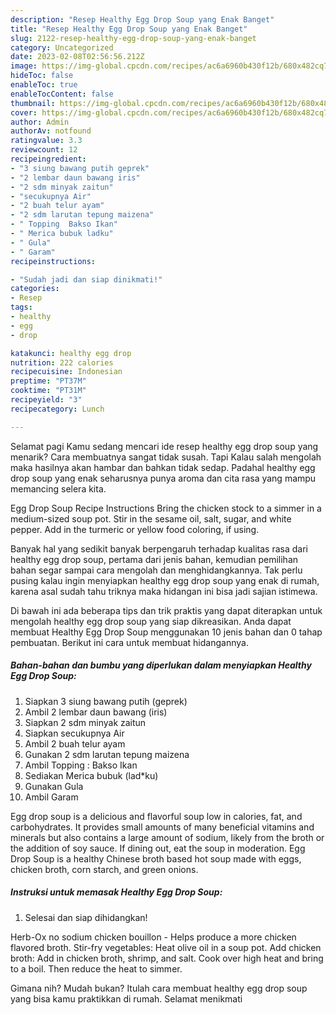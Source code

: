 ```yaml
---
description: "Resep Healthy Egg Drop Soup yang Enak Banget"
title: "Resep Healthy Egg Drop Soup yang Enak Banget"
slug: 2122-resep-healthy-egg-drop-soup-yang-enak-banget
category: Uncategorized
date: 2023-02-08T02:56:56.212Z
image: https://img-global.cpcdn.com/recipes/ac6a6960b430f12b/680x482cq70/healthy-egg-drop-soup-foto-resep-utama.jpg
hideToc: false
enableToc: true
enableTocContent: false
thumbnail: https://img-global.cpcdn.com/recipes/ac6a6960b430f12b/680x482cq70/healthy-egg-drop-soup-foto-resep-utama.jpg
cover: https://img-global.cpcdn.com/recipes/ac6a6960b430f12b/680x482cq70/healthy-egg-drop-soup-foto-resep-utama.jpg
author: Admin
authorAv: notfound
ratingvalue: 3.3
reviewcount: 12
recipeingredient:
- "3 siung bawang putih geprek"
- "2 lembar daun bawang iris"
- "2 sdm minyak zaitun"
- "secukupnya Air"
- "2 buah telur ayam"
- "2 sdm larutan tepung maizena"
- " Topping  Bakso Ikan"
- " Merica bubuk ladku"
- " Gula"
- " Garam"
recipeinstructions:

- "Sudah jadi dan siap dinikmati!"
categories:
- Resep
tags:
- healthy
- egg
- drop

katakunci: healthy egg drop 
nutrition: 222 calories
recipecuisine: Indonesian
preptime: "PT37M"
cooktime: "PT31M"
recipeyield: "3"
recipecategory: Lunch

---
```



Selamat pagi Kamu sedang mencari ide resep healthy egg drop soup yang menarik? Cara membuatnya sangat tidak susah. Tapi Kalau salah mengolah maka hasilnya akan hambar dan bahkan tidak sedap. Padahal healthy egg drop soup yang enak seharusnya punya aroma dan cita rasa yang mampu memancing selera kita.


Egg Drop Soup Recipe Instructions Bring the chicken stock to a simmer in a medium-sized soup pot. Stir in the sesame oil, salt, sugar, and white pepper. Add in the turmeric or yellow food coloring, if using.

Banyak hal yang sedikit banyak berpengaruh terhadap kualitas rasa dari healthy egg drop soup, pertama dari jenis bahan, kemudian pemilihan bahan segar sampai cara mengolah dan menghidangkannya. Tak perlu pusing kalau ingin menyiapkan healthy egg drop soup yang enak di rumah, karena asal sudah tahu triknya maka hidangan ini bisa jadi sajian istimewa.


Di bawah ini ada beberapa tips dan trik praktis yang dapat diterapkan untuk mengolah healthy egg drop soup yang siap dikreasikan. Anda dapat membuat Healthy Egg Drop Soup menggunakan 10 jenis bahan dan 0 tahap pembuatan. Berikut ini cara untuk membuat hidangannya.

<!--inarticleads1-->

##### Bahan-bahan dan bumbu yang diperlukan dalam menyiapkan Healthy Egg Drop Soup:

1. Siapkan 3 siung bawang putih (geprek)
1. Ambil 2 lembar daun bawang (iris)
1. Siapkan 2 sdm minyak zaitun
1. Siapkan secukupnya Air
1. Ambil 2 buah telur ayam
1. Gunakan 2 sdm larutan tepung maizena
1. Ambil  Topping : Bakso Ikan
1. Sediakan  Merica bubuk (lad*ku)
1. Gunakan  Gula
1. Ambil  Garam


Egg drop soup is a delicious and flavorful soup low in calories, fat, and carbohydrates. It provides small amounts of many beneficial vitamins and minerals but also contains a large amount of sodium, likely from the broth or the addition of soy sauce. If dining out, eat the soup in moderation. Egg Drop Soup is a healthy Chinese broth based hot soup made with eggs, chicken broth, corn starch, and green onions. 

<!--inarticleads2-->

##### Instruksi untuk memasak Healthy Egg Drop Soup:


1. Selesai dan siap dihidangkan!

Herb-Ox no sodium chicken bouillon - Helps produce a more chicken flavored broth. Stir-fry vegetables: Heat olive oil in a soup pot. Add chicken broth: Add in chicken broth, shrimp, and salt. Cook over high heat and bring to a boil. Then reduce the heat to simmer. 

Gimana nih? Mudah bukan? Itulah cara membuat healthy egg drop soup yang bisa kamu praktikkan di rumah. Selamat menikmati
